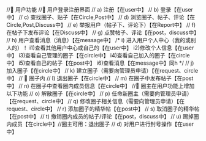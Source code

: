 //	用户功能
//	用户登录注册界面
//    a)	注册【在user中】
//    b)	登录【在user中】
//    c)	查找圈子、贴子【在Circle,Post中】
//    d)	浏览圈子、帖子、评论【在Circle,Post,Discuss中】
//    e)	举报用户（帖子下、评论下）【在Report中】
//    f)	在帖子下发布评论【在Discuss中】
//    g)	点赞帖子、评论【在post，discuss中】
//    h)	用户查看消息（消息）【在message中】
/*
i)	进入用户个人中心（我的或别人的）！
i1)查看其他用户中心或自己的【在user中】
i2)修改个人信息【在user中】
i3)查看自己管理的圈子【在circle中】
i4)查看自己加入的圈子【在circle中】
i5)查看自己的帖子【在post中】
i6)查看消息【在message中】同h
*/
//    j)	加入圈子【在circle中】
//    k)	建立圈子（需要向管理员申请）【在request、circle中】
//            	圈子内
//    l)	退出圈子【在circle中】
//    m)	在圈子中发布帖子【在post中】
//    n)	在圈子中查看圈内成员信息【在circle中】
//	圈主在用户功能上增加以下功能
//    o)	解散圈子【在circle中】
//    p)	任命新圈主（需要向管理员申请）【在request、circle中】
//    q)	修改圈子相关信息（需要向管理员申请）【在request、circle中】
//    r)	添加圈子的精华帖【在post中】
//    s)	取消圈子的精华帖【在post中】
//    t)	撤销圈内成员的帖子/评论【在post，discuss中】
//    u)	踢掉圈内成员【在circle中】//圈主可用：退出圈子
//    d)	对用户进行封号操作【在user中】
